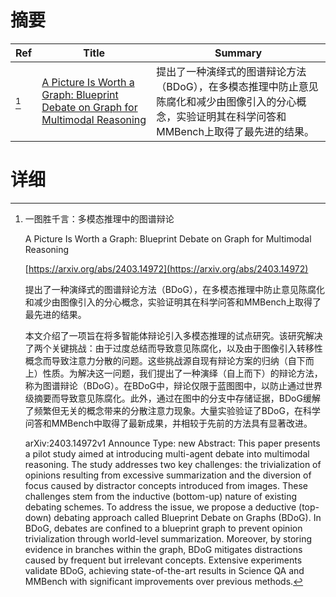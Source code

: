 # 摘要

| Ref | Title | Summary |
| --- | --- | --- |
| [^1] | [A Picture Is Worth a Graph: Blueprint Debate on Graph for Multimodal Reasoning](https://arxiv.org/abs/2403.14972) | 提出了一种演绎式的图谱辩论方法（BDoG），在多模态推理中防止意见陈腐化和减少由图像引入的分心概念，实验证明其在科学问答和MMBench上取得了最先进的结果。 |

# 详细

[^1]: 一图胜千言：多模态推理中的图谱辩论

    A Picture Is Worth a Graph: Blueprint Debate on Graph for Multimodal Reasoning

    [https://arxiv.org/abs/2403.14972](https://arxiv.org/abs/2403.14972)

    提出了一种演绎式的图谱辩论方法（BDoG），在多模态推理中防止意见陈腐化和减少由图像引入的分心概念，实验证明其在科学问答和MMBench上取得了最先进的结果。

    

    本文介绍了一项旨在将多智能体辩论引入多模态推理的试点研究。该研究解决了两个关键挑战：由于过度总结而导致意见陈腐化，以及由于图像引入转移性概念而导致注意力分散的问题。这些挑战源自现有辩论方案的归纳（自下而上）性质。为解决这一问题，我们提出了一种演绎（自上而下）的辩论方法，称为图谱辩论（BDoG）。在BDoG中，辩论仅限于蓝图图中，以防止通过世界级摘要而导致意见陈腐化。此外，通过在图中的分支中存储证据，BDoG缓解了频繁但无关的概念带来的分散注意力现象。大量实验验证了BDoG，在科学问答和MMBench中取得了最新成果，并相较于先前的方法具有显著改进。

    arXiv:2403.14972v1 Announce Type: new  Abstract: This paper presents a pilot study aimed at introducing multi-agent debate into multimodal reasoning. The study addresses two key challenges: the trivialization of opinions resulting from excessive summarization and the diversion of focus caused by distractor concepts introduced from images. These challenges stem from the inductive (bottom-up) nature of existing debating schemes. To address the issue, we propose a deductive (top-down) debating approach called Blueprint Debate on Graphs (BDoG). In BDoG, debates are confined to a blueprint graph to prevent opinion trivialization through world-level summarization. Moreover, by storing evidence in branches within the graph, BDoG mitigates distractions caused by frequent but irrelevant concepts. Extensive experiments validate BDoG, achieving state-of-the-art results in Science QA and MMBench with significant improvements over previous methods.
    

